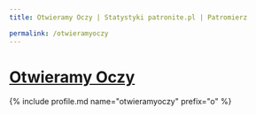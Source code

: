 ```yaml
---
title: Otwieramy Oczy | Statystyki patronite.pl | Patromierz

permalink: /otwieramyoczy
---
```


# [Otwieramy Oczy](https://patronite.pl/otwieramyoczy)

{% include profile.md name="otwieramyoczy" prefix="o" %}
